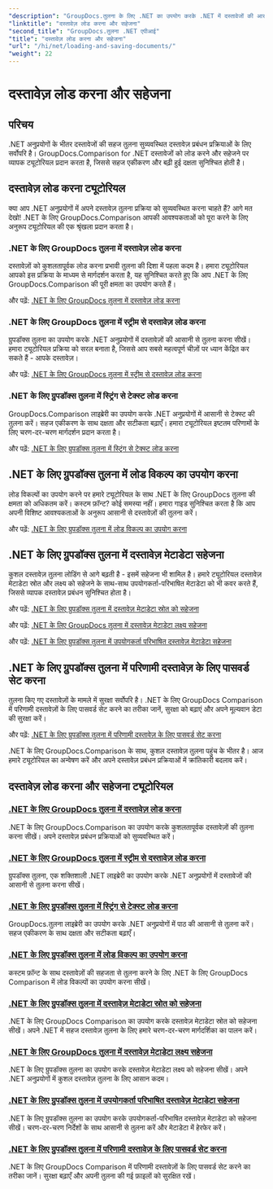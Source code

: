 ```yaml
---
"description": "GroupDocs.तुलना के लिए .NET का उपयोग करके .NET में दस्तावेजों की आसानी से तुलना करें। कुशल दस्तावेज़ प्रबंधन के लिए लोड करना, सहेजना और लोड विकल्पों का उपयोग करना सीखें।"
"linktitle": "दस्तावेज़ लोड करना और सहेजना"
"second_title": "GroupDocs.तुलना .NET एपीआई"
"title": "दस्तावेज़ लोड करना और सहेजना"
"url": "/hi/net/loading-and-saving-documents/"
"weight": 22
---
```


# दस्तावेज़ लोड करना और सहेजना

## परिचय

.NET अनुप्रयोगों के भीतर दस्तावेजों की सहज तुलना सुव्यवस्थित दस्तावेज़ प्रबंधन प्रक्रियाओं के लिए सर्वोपरि है। GroupDocs.Comparison for .NET दस्तावेजों को लोड करने और सहेजने पर व्यापक ट्यूटोरियल प्रदान करता है, जिससे सहज एकीकरण और बढ़ी हुई दक्षता सुनिश्चित होती है।

## दस्तावेज़ लोड करना ट्यूटोरियल

क्या आप .NET अनुप्रयोगों में अपने दस्तावेज़ तुलना प्रक्रिया को सुव्यवस्थित करना चाहते हैं? आगे मत देखो! .NET के लिए GroupDocs.Comparison आपकी आवश्यकताओं को पूरा करने के लिए अनुरूप ट्यूटोरियल की एक श्रृंखला प्रदान करता है।

### .NET के लिए GroupDocs तुलना में दस्तावेज़ लोड करना

दस्तावेज़ों को कुशलतापूर्वक लोड करना प्रभावी तुलना की दिशा में पहला कदम है। हमारा ट्यूटोरियल आपको इस प्रक्रिया के माध्यम से मार्गदर्शन करता है, यह सुनिश्चित करते हुए कि आप .NET के लिए GroupDocs.Comparison की पूरी क्षमता का उपयोग करते हैं।

और पढ़ें: [.NET के लिए GroupDocs तुलना में दस्तावेज़ लोड करना](./loading-documents/)

### .NET के लिए GroupDocs तुलना में स्ट्रीम से दस्तावेज़ लोड करना

ग्रुपडॉक्स तुलना का उपयोग करके .NET अनुप्रयोगों में दस्तावेज़ों की आसानी से तुलना करना सीखें। हमारा ट्यूटोरियल प्रक्रिया को सरल बनाता है, जिससे आप सबसे महत्वपूर्ण चीज़ों पर ध्यान केंद्रित कर सकते हैं - आपके दस्तावेज़।

और पढ़ें: [.NET के लिए GroupDocs तुलना में स्ट्रीम से दस्तावेज़ लोड करना](./loading-documents-from-stream/)

### .NET के लिए ग्रुपडॉक्स तुलना में स्ट्रिंग से टेक्स्ट लोड करना

GroupDocs.Comparison लाइब्रेरी का उपयोग करके .NET अनुप्रयोगों में आसानी से टेक्स्ट की तुलना करें। सहज एकीकरण के साथ दक्षता और सटीकता बढ़ाएँ। हमारा ट्यूटोरियल इष्टतम परिणामों के लिए चरण-दर-चरण मार्गदर्शन प्रदान करता है।

और पढ़ें: [.NET के लिए ग्रुपडॉक्स तुलना में स्ट्रिंग से टेक्स्ट लोड करना](./loading-text-from-string/)

## .NET के लिए ग्रुपडॉक्स तुलना में लोड विकल्प का उपयोग करना

लोड विकल्पों का उपयोग करने पर हमारे ट्यूटोरियल के साथ .NET के लिए GroupDocs तुलना की क्षमता को अधिकतम करें। कस्टम फ़ॉन्ट? कोई समस्या नहीं। हमारा गाइड सुनिश्चित करता है कि आप अपनी विशिष्ट आवश्यकताओं के अनुरूप आसानी से दस्तावेज़ों की तुलना करें।

और पढ़ें: [.NET के लिए ग्रुपडॉक्स तुलना में लोड विकल्प का उपयोग करना](./using-load-options/)

## .NET के लिए ग्रुपडॉक्स तुलना में दस्तावेज़ मेटाडेटा सहेजना

कुशल दस्तावेज़ तुलना लोडिंग से आगे बढ़ती है - इसमें सहेजना भी शामिल है। हमारे ट्यूटोरियल दस्तावेज़ मेटाडेटा स्रोत और लक्ष्य को सहेजने के साथ-साथ उपयोगकर्ता-परिभाषित मेटाडेटा को भी कवर करते हैं, जिससे व्यापक दस्तावेज़ प्रबंधन सुनिश्चित होता है।

और पढ़ें: [.NET के लिए ग्रुपडॉक्स तुलना में दस्तावेज़ मेटाडेटा स्रोत को सहेजना](./saving-documents-metadata-source/)

और पढ़ें: [.NET के लिए GroupDocs तुलना में दस्तावेज़ मेटाडेटा लक्ष्य सहेजना](./saving-documents-metadata-target/)

और पढ़ें: [.NET के लिए ग्रुपडॉक्स तुलना में उपयोगकर्ता परिभाषित दस्तावेज़ मेटाडेटा सहेजना](./saving-user-defined-document-metadata/)

## .NET के लिए ग्रुपडॉक्स तुलना में परिणामी दस्तावेज़ के लिए पासवर्ड सेट करना

तुलना किए गए दस्तावेज़ों के मामले में सुरक्षा सर्वोपरि है। .NET के लिए GroupDocs Comparison में परिणामी दस्तावेज़ों के लिए पासवर्ड सेट करने का तरीका जानें, सुरक्षा को बढ़ाएं और अपने मूल्यवान डेटा की सुरक्षा करें।

और पढ़ें: [.NET के लिए ग्रुपडॉक्स तुलना में परिणामी दस्तावेज़ के लिए पासवर्ड सेट करना](./setting-password-for-resultant-document/)

.NET के लिए GroupDocs.Comparison के साथ, कुशल दस्तावेज़ तुलना पहुंच के भीतर है। आज हमारे ट्यूटोरियल का अन्वेषण करें और अपने दस्तावेज़ प्रबंधन प्रक्रियाओं में क्रांतिकारी बदलाव करें।
## दस्तावेज़ लोड करना और सहेजना ट्यूटोरियल
### [.NET के लिए GroupDocs तुलना में दस्तावेज़ लोड करना](./loading-documents/)
.NET के लिए GroupDocs.Comparison का उपयोग करके कुशलतापूर्वक दस्तावेज़ों की तुलना करना सीखें। अपने दस्तावेज़ प्रबंधन प्रक्रियाओं को सुव्यवस्थित करें।
### [.NET के लिए GroupDocs तुलना में स्ट्रीम से दस्तावेज़ लोड करना](./loading-documents-from-stream/)
ग्रुपडॉक्स तुलना, एक शक्तिशाली .NET लाइब्रेरी का उपयोग करके .NET अनुप्रयोगों में दस्तावेजों की आसानी से तुलना करना सीखें।
### [.NET के लिए ग्रुपडॉक्स तुलना में स्ट्रिंग से टेक्स्ट लोड करना](./loading-text-from-string/)
GroupDocs.तुलना लाइब्रेरी का उपयोग करके .NET अनुप्रयोगों में पाठ की आसानी से तुलना करें। सहज एकीकरण के साथ दक्षता और सटीकता बढ़ाएँ।
### [.NET के लिए ग्रुपडॉक्स तुलना में लोड विकल्प का उपयोग करना](./using-load-options/)
कस्टम फ़ॉन्ट के साथ दस्तावेज़ों की सहजता से तुलना करने के लिए .NET के लिए GroupDocs Comparison में लोड विकल्पों का उपयोग करना सीखें।
### [.NET के लिए ग्रुपडॉक्स तुलना में दस्तावेज़ मेटाडेटा स्रोत को सहेजना](./saving-documents-metadata-source/)
.NET के लिए GroupDocs Comparison का उपयोग करके दस्तावेज़ मेटाडेटा स्रोत को सहेजना सीखें। अपने .NET में सहज दस्तावेज़ तुलना के लिए हमारे चरण-दर-चरण मार्गदर्शिका का पालन करें।
### [.NET के लिए GroupDocs तुलना में दस्तावेज़ मेटाडेटा लक्ष्य सहेजना](./saving-documents-metadata-target/)
.NET के लिए ग्रुपडॉक्स तुलना का उपयोग करके दस्तावेज़ मेटाडेटा लक्ष्य को सहेजना सीखें। अपने .NET अनुप्रयोगों में कुशल दस्तावेज़ तुलना के लिए आसान कदम।
### [.NET के लिए ग्रुपडॉक्स तुलना में उपयोगकर्ता परिभाषित दस्तावेज़ मेटाडेटा सहेजना](./saving-user-defined-document-metadata/)
.NET के लिए ग्रुपडॉक्स तुलना का उपयोग करके उपयोगकर्ता-परिभाषित दस्तावेज़ मेटाडेटा को सहेजना सीखें। चरण-दर-चरण निर्देशों के साथ आसानी से तुलना करें और मेटाडेटा में हेरफेर करें।
### [.NET के लिए ग्रुपडॉक्स तुलना में परिणामी दस्तावेज़ के लिए पासवर्ड सेट करना](./setting-password-for-resultant-document/)
.NET के लिए GroupDocs Comparison में परिणामी दस्तावेज़ों के लिए पासवर्ड सेट करने का तरीका जानें। सुरक्षा बढ़ाएँ और अपनी तुलना की गई फ़ाइलों को सुरक्षित रखें।
